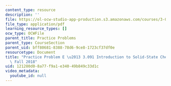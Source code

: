 ```yaml
---
content_type: resource
description: ''
file: https://ol-ocw-studio-app-production.s3.amazonaws.com/courses/3-091-introduction-to-solid-state-chemistry-fall-2018/121280d08a77f9a1e34049b849c33d1c_MIT3_091F18_PPE.pdf
file_type: application/pdf
learning_resource_types: []
ocw_type: OCWFile
parent_title: Practice Problems
parent_type: CourseSection
parent_uid: bff80681-8388-78d6-9ce8-1723cf37df0e
resourcetype: Document
title: "Practice Problem E \u2013 3.091 Introduction to Solid-State Chemistry \u2013\
  \ Fall 2018"
uid: 121280d0-8a77-f9a1-e340-49b849c33d1c
video_metadata:
  youtube_id: null
---
```

